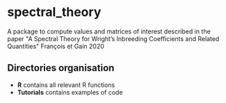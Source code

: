 # spectral_theory

A package to compute values and matrices of interest described in the paper "A Spectral Theory for Wright’s Inbreeding Coefficients and Related Quantities" François et Gain 2020

## Directories organisation

* **R** contains all relevant R functions
* **Tutorials** contains examples of code 
